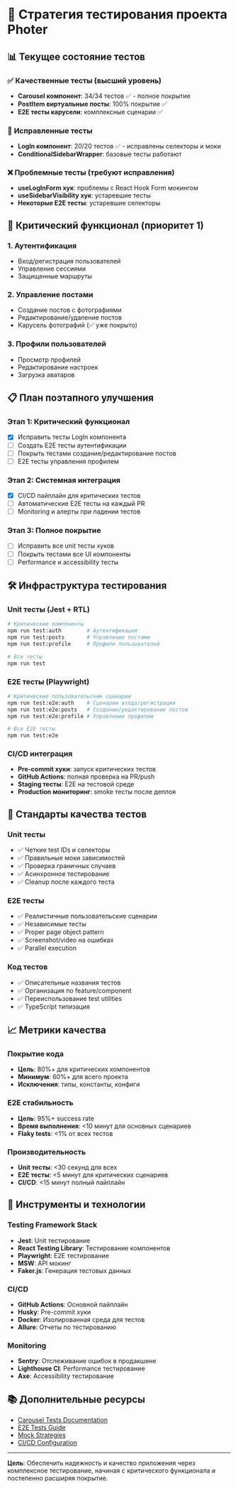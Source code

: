 # 🧪 Стратегия тестирования проекта Photer

## 📊 Текущее состояние тестов

### ✅ **Качественные тесты (высший уровень)**

- **Carousel компонент**: 34/34 тестов ✅ - полное покрытие
- **PostItem виртуальные посты**: 100% покрытие ✅
- **E2E тесты карусели**: комплексные сценарии ✅

### 🔄 **Исправленные тесты**

- **LogIn компонент**: 20/20 тестов ✅ - исправлены селекторы и моки
- **ConditionalSidebarWrapper**: базовые тесты работают

### ❌ **Проблемные тесты (требуют исправления)**

- **useLogInForm хук**: проблемы с React Hook Form мокингом
- **useSidebarVisibility хук**: устаревшие тесты
- **Некоторые E2E тесты**: устаревшие селекторы

## 🎯 Критический функционал (приоритет 1)

### 1. **Аутентификация**

- Вход/регистрация пользователей
- Управление сессиями
- Защищенные маршруты

### 2. **Управление постами**

- Создание постов с фотографиями
- Редактирование/удаление постов
- Карусель фотографий (✅ уже покрыто)

### 3. **Профили пользователей**

- Просмотр профилей
- Редактирование настроек
- Загрузка аватаров

## 📋 План поэтапного улучшения

### **Этап 1: Критический функционал**

- [x] Исправить тесты LogIn компонента
- [ ] Создать E2E тесты аутентификации
- [ ] Покрыть тестами создание/редактирование постов
- [ ] E2E тесты управления профилем

### **Этап 2: Системная интеграция**

- [x] CI/CD пайплайн для критических тестов
- [ ] Автоматические E2E тесты на каждый PR
- [ ] Monitoring и алерты при падении тестов

### **Этап 3: Полное покрытие**

- [ ] Исправить все unit тесты хуков
- [ ] Покрыть тестами все UI компоненты
- [ ] Performance и accessibility тесты

## 🛠️ Инфраструктура тестирования

### **Unit тесты (Jest + RTL)**

```bash
# Критические компоненты
npm run test:auth        # Аутентификация
npm run test:posts       # Управление постами
npm run test:profile     # Профили пользователей

# Все тесты
npm run test
```

### **E2E тесты (Playwright)**

```bash
# Критические пользовательские сценарии
npm run test:e2e:auth    # Сценарии входа/регистрации
npm run test:e2e:posts   # Создание/редактирование постов
npm run test:e2e:profile # Управление профилем

# Все E2E тесты
npm run test:e2e
```

### **CI/CD интеграция**

- **Pre-commit хуки**: запуск критических тестов
- **GitHub Actions**: полная проверка на PR/push
- **Staging тесты**: E2E на тестовой среде
- **Production мониторинг**: smoke тесты после деплоя

## 🎨 Стандарты качества тестов

### **Unit тесты**

- ✅ Четкие test IDs и селекторы
- ✅ Правильные моки зависимостей
- ✅ Проверка граничных случаев
- ✅ Асинхронное тестирование
- ✅ Cleanup после каждого теста

### **E2E тесты**

- ✅ Реалистичные пользовательские сценарии
- ✅ Независимые тесты
- ✅ Proper page object pattern
- ✅ Screenshot/video на ошибках
- ✅ Parallel execution

### **Код тестов**

- ✅ Описательные названия тестов
- ✅ Организация по feature/component
- ✅ Переиспользование test utilities
- ✅ TypeScript типизация

## 📈 Метрики качества

### **Покрытие кода**

- **Цель**: 80%+ для критических компонентов
- **Минимум**: 60%+ для всего проекта
- **Исключения**: типы, константы, конфиги

### **E2E стабильность**

- **Цель**: 95%+ success rate
- **Время выполнения**: <10 минут для основных сценариев
- **Flaky tests**: <1% от всех тестов

### **Производительность**

- **Unit тесты**: <30 секунд для всех
- **E2E тесты**: <5 минут для критических сценариев
- **CI/CD**: <15 минут полный пайплайн

## 🚀 Инструменты и технологии

### **Testing Framework Stack**

- **Jest**: Unit тестирование
- **React Testing Library**: Тестирование компонентов
- **Playwright**: E2E тестирование
- **MSW**: API мокинг
- **Faker.js**: Генерация тестовых данных

### **CI/CD**

- **GitHub Actions**: Основной пайплайн
- **Husky**: Pre-commit хуки
- **Docker**: Изолированная среда для тестов
- **Allure**: Отчеты по тестированию

### **Monitoring**

- **Sentry**: Отслеживание ошибок в продакшене
- **Lighthouse CI**: Performance тестирование
- **Axe**: Accessibility тестирование

## 📚 Дополнительные ресурсы

- [Carousel Tests Documentation](./CAROUSEL_TESTS_README.md)
- [E2E Tests Guide](./e2e/README.md)
- [Mock Strategies](./unit/MOCKING_GUIDE.md)
- [CI/CD Configuration](../.github/workflows/)

---

**Цель**: Обеспечить надежность и качество приложения через комплексное
тестирование, начиная с критического функционала и постепенно расширяя покрытие.
